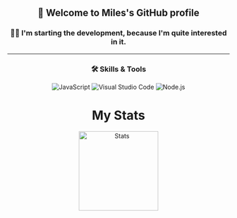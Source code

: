 <h2 align="center">👋 Welcome to Miles's GitHub profile</h2>

<h3 align="center">👨‍💻 I'm starting the development, because I'm quite interested in it.</h3>

---

<h3 align="center">🛠 Skills & Tools </h3>

<p align="center">
  <img src="https://img.shields.io/badge/JavaScript-F7DF1E?style=flat-square&logo=javascript&logoColor=black" alt="JavaScript">
  <img src="https://img.shields.io/badge/Visual%20Studio%20Code-007ACC?style=flat-square&logo=visual-studio-code&logoColor=white" alt="Visual Studio Code">
  <img src="https://img.shields.io/badge/Node.js-339933?style=flat-square&logo=nodedotjs&logoColor=white" alt="Node.js">
</p>

<h1 align="center">My Stats</h1>
<p align="center">
    <img height="180em" src="https://github-readme-stats.vercel.app/api?username=MilesFa&theme=algolia" alt="Stats">
</p>
